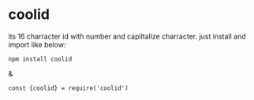 # coolid
its 16 charracter id with number and capiltalize charracter.
just install and import like below:

`npm install coolid`

&

`const {coolid} = require('coolid')`
